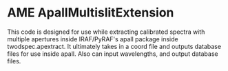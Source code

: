 # AME  ApallMultislitExtension

This code is designed for use while extracting calibrated spectra with multiple apertures inside IRAF/PyRAF's apall package inside twodspec.apextract. It ultimately takes in a coord file and outputs database files for use inside apall. Also can input wavelengths, and output database files.



